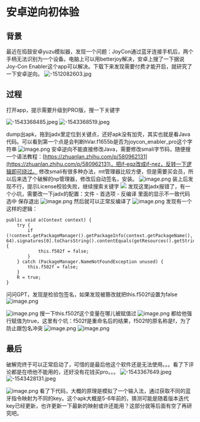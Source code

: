 # 安卓逆向初体验



<meta name="referrer" content="no-referrer" />

## 背景
最近在捣鼓安卓yuzu模拟器，发现一个问题：JoyCon通过蓝牙连接手机后，两个手柄无法识别为一个设备。电脑上可以用betterjoy解决，安卓上搜了一下据说Joy-Con Enabler这个app可以解决。下载下来发现需要付费才能开启，就研究了一下安卓逆向。
![-1512082603.jpg](https://cdn.nlark.com/yuque/0/2023/jpeg/1599908/1696755238304-f975d37c-6d89-4904-9ad3-3e6a42217217.jpeg#averageHue=%23747c6a&from=url&height=1107&id=SNSsn&originHeight=2400&originWidth=1080&originalType=binary&ratio=1&rotation=0&showTitle=false&size=402602&status=done&style=none&title=&width=498)
## 过程
打开app，提示需要升级到PRO版，搜一下关键字

![-1543368485.jpeg](https://cdn.nlark.com/yuque/0/2023/jpeg/1599908/1696755243924-c6af6163-db9f-4d58-a4ea-7f721f93a0c8.jpeg#averageHue=%2395aac3&from=url&height=407&id=tbVl6&originHeight=1024&originWidth=1365&originalType=binary&ratio=1&rotation=0&showTitle=false&size=153702&status=done&style=none&title=&width=542)
![-1543368519.jpeg](https://cdn.nlark.com/yuque/0/2023/jpeg/1599908/1696755245841-0136a3ac-089e-4c6f-a232-f09dbde25483.jpeg#averageHue=%23151917&from=url&height=458&id=vhUOp&originHeight=1024&originWidth=1365&originalType=binary&ratio=1&rotation=0&showTitle=false&size=189739&status=done&style=none&title=&width=610)

dump出apk，拖到jadx里定位到关键点，还好apk没有加壳，其实也就是看Java代码。可以看到第一个点是会判断hVar.f1655b是否为joycon_enabler_pro这个字符串
![image.png](https://cdn.nlark.com/yuque/0/2023/png/1599908/1693622616592-1d28a73d-358e-447d-932f-83686abc105b.png#averageHue=%23fbfaf9&clientId=u8d8a2cd9-e9e2-4&from=paste&height=511&id=u5b135fd7&originHeight=639&originWidth=1045&originalType=binary&ratio=1.25&rotation=0&showTitle=false&size=66700&status=done&style=none&taskId=ue6b0bd6c-9bd8-4349-ab79-8f87b56c61f&title=&width=836)
安卓逆向不能直接修改Java，需要修改smali字节码，随便搜一个语法教程：[https://zhuanlan.zhihu.com/p/580962131](https://zhuanlan.zhihu.com/p/580962131)，把if-eqz改成if-nez，反转一下逻辑即可绕过。
修改smali有很多种办法，mt管理器比较方便，但是需要买会员，所以后来选了个破解的np管理器，修改后自动签名，安装。
![image.png](https://cdn.nlark.com/yuque/0/2023/png/1599908/1693622651481-2616adc9-7d10-4e72-b3f7-f8d77b6a2662.png#averageHue=%23fefdfb&clientId=u8d8a2cd9-e9e2-4&from=paste&height=546&id=u76463a81&originHeight=683&originWidth=1059&originalType=binary&ratio=1.25&rotation=0&showTitle=false&size=63236&status=done&style=none&taskId=ua0aedd6d-f2f7-485f-9ce0-e184e675d3e&title=&width=847.2)
装上后发现不行，提示License校验失败，继续搜索关键字
![](https://cdn.nlark.com/yuque/0/2023/jpeg/1599908/1696757426460-d27f0c07-1bf7-47e8-9148-7c818da4b0b5.jpeg?x-oss-process=image%2Fresize%2Cw_1500%2Climit_0%2Finterlace%2C1#averageHue=%23b3c8e1&from=url&id=RQBTs&originHeight=1125&originWidth=1500&originalType=binary&ratio=2&rotation=0&showTitle=false&status=done&style=none&title=)
发现这里jadx报错了，有一个小坑，需要改一下jadx的配置：文件 - 首选项 - 反编译 里面的显示不一致代码 选中 保存退出
![image.png](https://cdn.nlark.com/yuque/0/2023/png/1599908/1693622744072-6dfeaf71-5cce-4bfe-8283-baaee7541183.png#averageHue=%23fefefd&clientId=u8d8a2cd9-e9e2-4&from=paste&height=602&id=ubc8d7265&originHeight=752&originWidth=1311&originalType=binary&ratio=1.25&rotation=0&showTitle=false&size=86556&status=done&style=none&taskId=u5e75dbf6-d003-403d-bb67-327b49b5324&title=&width=1048.8)
然后就可以正常反编译了
![image.png](https://cdn.nlark.com/yuque/0/2023/png/1599908/1693622856855-87afa8d0-2923-4c65-99b1-adb82d12f056.png#averageHue=%23fdfbf7&clientId=u8d8a2cd9-e9e2-4&from=paste&height=370&id=u9185041d&originHeight=463&originWidth=1564&originalType=binary&ratio=1.25&rotation=0&showTitle=false&size=43465&status=done&style=none&taskId=u67620d9f-c21e-4f1b-b5ff-9cff8e3006e&title=&width=1251.2)
发现有一个这样的逻辑：
```
public void a(Context context) {
    try {
        if (!context.getPackageManager().getPackageInfo(context.getPackageName(), 64).signatures[0].toCharsString().contentEquals(getResources().getString(R.string.sin))) {
            this.f502f = false;
        }
    } catch (PackageManager.NameNotFoundException unused) {
        this.f502f = false;
    }
    R = true;
}

```
问问GPT，发现是检验包签名，如果发现被篡改就把this.f502f设置为false
![image.png](https://cdn.nlark.com/yuque/0/2023/png/1599908/1693624344954-6858c66c-287e-4f00-8f78-8e89a7388976.png#averageHue=%23cff7d2&clientId=u8d8a2cd9-e9e2-4&from=paste&height=457&id=u22754d25&originHeight=571&originWidth=1537&originalType=binary&ratio=1.25&rotation=0&showTitle=false&size=98759&status=done&style=none&taskId=ud517fa2b-8fd0-48b3-b541-aa44f194034&title=&width=1229.6)

![image.png](https://cdn.nlark.com/yuque/0/2023/png/1599908/1693624797883-f7043bfd-5da2-439c-bb14-0530b9466b89.png#averageHue=%23fefdfc&clientId=u8d8a2cd9-e9e2-4&from=paste&height=454&id=u290c8e47&originHeight=568&originWidth=981&originalType=binary&ratio=1.25&rotation=0&showTitle=false&size=43470&status=done&style=none&taskId=u0728bfc8-495f-4438-b744-9c5d635018b&title=&width=784.8)
搜一下this.f502f这个变量在哪儿被赋值过
![image.png](https://cdn.nlark.com/yuque/0/2023/png/1599908/1693717714323-aadd7400-616b-4523-87ec-cdb9af093871.png#averageHue=%23f7f5f1&clientId=u7cb38088-80f0-4&from=paste&height=282&id=u5e5040f2&originHeight=353&originWidth=1550&originalType=binary&ratio=1.25&rotation=0&showTitle=false&size=57042&status=done&style=none&taskId=ubc6d78ec-2600-47d1-9497-7fe8f348380&title=&width=1240)
都给他强行赋值为true，这里有个坑：f502f是重命名后的结果，f502f的原名称是f，为了防止跟包名冲突
![image.png](https://cdn.nlark.com/yuque/0/2023/png/1599908/1693624835184-df0dd835-e83d-4d3c-bdc3-dbfd257165b1.png#averageHue=%23fefdfc&clientId=u8d8a2cd9-e9e2-4&from=paste&height=279&id=NQoAr&originHeight=349&originWidth=728&originalType=binary&ratio=1.25&rotation=0&showTitle=false&size=25737&status=done&style=none&taskId=ua2fb1d91-f292-4611-8fd4-4142a17b093&title=&width=582.4)
![image.png](https://cdn.nlark.com/yuque/0/2023/png/1599908/1693718395583-51457a6e-2f4f-47ba-a9a4-e8067c43d889.png#averageHue=%23fdfdfc&clientId=u7cb38088-80f0-4&from=paste&height=555&id=u00d07f0d&originHeight=694&originWidth=1517&originalType=binary&ratio=1.25&rotation=0&showTitle=false&size=68648&status=done&style=none&taskId=u875ac0ed-b674-4cdc-8e42-57b956b5888&title=&width=1213.6)
## 最后
破解完终于可以正常启动了，可惜的是最后他这个软件还是无法使用。。。看了下评论都是在喷他不能用的，还好没有花钱买pro。。。
![-1543367649.jpeg](https://cdn.nlark.com/yuque/0/2023/jpeg/1599908/1696755241680-5438313a-97f5-4c87-8031-449ddbb2aa19.jpeg#averageHue=%231f5965&from=url&height=454&id=JkmYr&originHeight=1024&originWidth=1365&originalType=binary&ratio=1&rotation=0&showTitle=false&size=184769&status=done&style=none&title=&width=605)
![-1543428131.jpeg](https://cdn.nlark.com/yuque/0/2023/jpeg/1599908/1696755250075-020001f2-9ea6-4386-a298-b3bf669e72ad.jpeg#averageHue=%239398ba&from=url&height=844&id=GWQOc&originHeight=1365&originWidth=1024&originalType=binary&ratio=1&rotation=90&showTitle=false&size=129998&status=done&style=none&title=&width=633)

![image.png](https://cdn.nlark.com/yuque/0/2023/png/1599908/1693719236516-030b5156-6eed-4de5-8e5c-b9edc9efbf08.png#averageHue=%23fefefe&clientId=u7cb38088-80f0-4&from=paste&height=697&id=ubac5dee1&originHeight=871&originWidth=1259&originalType=binary&ratio=1.25&rotation=0&showTitle=false&size=73672&status=done&style=none&taskId=u834ccda6-0e1d-48fb-a7e0-42c9acf9253&title=&width=1007.2)
看了下代码，大概的原理是模拟了一个输入法，通过获取不同的蓝牙指令映射为不同的key。这个apk大概是5-6年前的，猜测可能是随着版本迭代key已经更新，也许更新一下最新的映射或许还能用？这部分就等后面有空了再研究吧。

